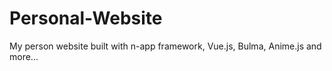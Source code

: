 # Personal-Website

My person website built with n-app framework, Vue.js, Bulma, Anime.js and more...